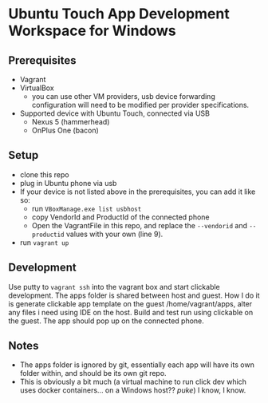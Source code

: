 # Ubuntu Touch App Development Workspace for Windows
## Prerequisites
* Vagrant
* VirtualBox
  * you can use other VM providers, usb device forwarding configuration will need to be modified per provider specifications.
* Supported device with Ubuntu Touch, connected via USB
  * Nexus 5 (hammerhead)
  * OnPlus One (bacon)
## Setup
* clone this repo
* plug in Ubuntu phone via usb
* If your device is not listed above in the prerequisites, you can add it like so:
  * run ```VBoxManage.exe list usbhost```
  * copy VendorId and ProductId of the connected phone
  * Open the VagrantFile in this repo, and replace the ```--vendorid``` and ```--productid``` values with your own (line 9).
* run ```vagrant up```
## Development
Use putty to ```vagrant ssh``` into the vagrant box and start clickable development. The apps folder is shared between host and guest. How I do it is generate clickable app template on the guest /home/vagrant/apps, alter any files i need using IDE on the host. Build and test run using clickable on the guest. The app should pop up on the connected phone.
## Notes
* The apps folder is ignored by git, essentially each app will have its own folder within, and should be its own git repo.
* This is obviously a bit much (a virtual machine to run click dev which uses docker containers... on a Windows host?? *puke*) I know, I know. 